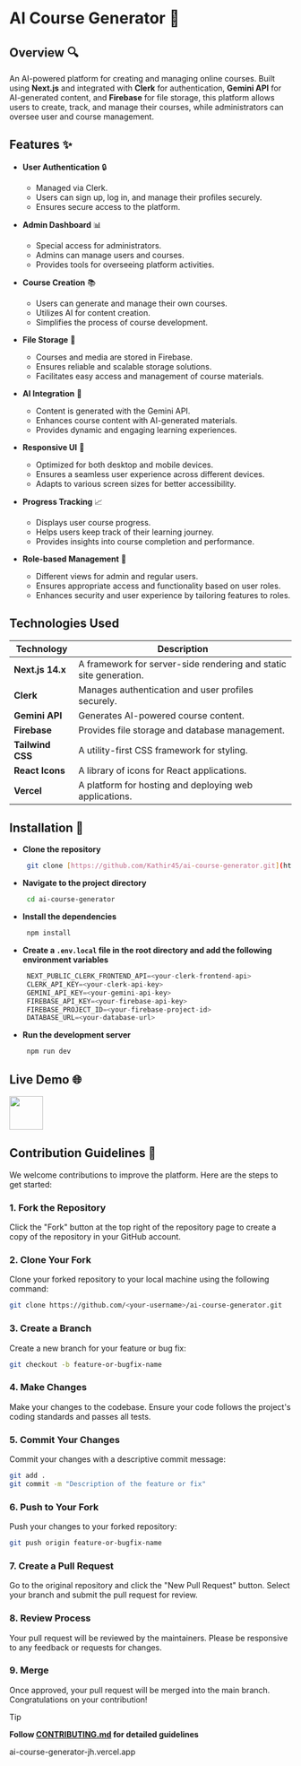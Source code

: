 # AI Course Generator :rocket:

## Overview :mag:
An AI-powered platform for creating and managing online courses. Built using **Next.js** and integrated with **Clerk** for authentication, **Gemini API** for AI-generated content, and **Firebase** for file storage, this platform allows users to create, track, and manage their courses, while administrators can oversee user and course management.

## Features :sparkles:

- **User Authentication** :lock:
    - Managed via Clerk.
    - Users can sign up, log in, and manage their profiles securely.
    - Ensures secure access to the platform.

- **Admin Dashboard** :bar_chart: 
    - Special access for administrators.
    - Admins can manage users and courses.
    - Provides tools for overseeing platform activities.

- **Course Creation** :books: 
    - Users can generate and manage their own courses.
    - Utilizes AI for content creation.
    - Simplifies the process of course development.

- **File Storage** :floppy_disk: 
    - Courses and media are stored in Firebase.
    - Ensures reliable and scalable storage solutions.
    - Facilitates easy access and management of course materials.

- **AI Integration** :robot: 
    - Content is generated with the Gemini API.
    - Enhances course content with AI-generated materials.
    - Provides dynamic and engaging learning experiences.

- **Responsive UI** :iphone: 
    - Optimized for both desktop and mobile devices.
    - Ensures a seamless user experience across different devices.
    - Adapts to various screen sizes for better accessibility.

- **Progress Tracking** :chart_with_upwards_trend: 
    - Displays user course progress.
    - Helps users keep track of their learning journey.
    - Provides insights into course completion and performance.

- **Role-based Management** :busts_in_silhouette: 
    - Different views for admin and regular users.
    - Ensures appropriate access and functionality based on user roles.
    - Enhances security and user experience by tailoring features to roles.


## Technologies Used

| Technology      | Description                                                                 |
|-----------------|-----------------------------------------------------------------------------|
| **Next.js 14.x**| A framework for server-side rendering and static site generation.           |
| **Clerk**       | Manages authentication and user profiles securely.                          |
| **Gemini API**  | Generates AI-powered course content.                                        |
| **Firebase**    | Provides file storage and database management.                              |
| **Tailwind CSS**| A utility-first CSS framework for styling.                                  |
| **React Icons** | A library of icons for React applications.                                  |
| **Vercel**      | A platform for hosting and deploying web applications.                      |



## Installation :wrench:

- **Clone the repository**

   ```bash
    git clone [https://github.com/Kathir45/ai-course-generator.git](https://github.com/Kathir45/ai-course-generator.git)
   ```
- **Navigate to the project directory**

   ```bash
    cd ai-course-generator
   ```
- **Install the dependencies**

   ```bash
    npm install
   ```
- **Create a `.env.local` file in the root directory and add the following environment variables**

   ```javascript
    NEXT_PUBLIC_CLERK_FRONTEND_API=<your-clerk-frontend-api>
    CLERK_API_KEY=<your-clerk-api-key>
    GEMINI_API_KEY=<your-gemini-api-key>
    FIREBASE_API_KEY=<your-firebase-api-key>
    FIREBASE_PROJECT_ID=<your-firebase-project-id>
    DATABASE_URL=<your-database-url>
   ```
- **Run the development server**

   ```bash
    npm run dev
   ```

## Live Demo :globe_with_meridians:

<a href="https://ai-course-generator-jh.vercel.app/">
    <img height="60" src="https://cdn.jsdelivr.net/gh/devicons/devicon@latest/icons/chrome/chrome-original.svg" />
</a>

## Contribution Guidelines :raising_hand: 

We welcome contributions to improve the platform. Here are the steps to get started:

### 1. Fork the Repository

Click the "Fork" button at the top right of the repository page to create a copy of the repository in your GitHub account.

### 2. Clone Your Fork

Clone your forked repository to your local machine using the following command:

```bash
git clone https://github.com/<your-username>/ai-course-generator.git
```

### 3. Create a Branch

Create a new branch for your feature or bug fix:

```bash
git checkout -b feature-or-bugfix-name
```

### 4. Make Changes

Make your changes to the codebase. Ensure your code follows the project's coding standards and passes all tests.

### 5. Commit Your Changes

Commit your changes with a descriptive commit message:

```bash
git add .
git commit -m "Description of the feature or fix"
```

### 6. Push to Your Fork

Push your changes to your forked repository:

```bash
git push origin feature-or-bugfix-name
```

### 7. Create a Pull Request

Go to the original repository and click the "New Pull Request" button. Select your branch and submit the pull request for review.

### 8. Review Process

Your pull request will be reviewed by the maintainers. Please be responsive to any feedback or requests for changes.

### 9. Merge

Once approved, your pull request will be merged into the main branch. Congratulations on your contribution!

>[!TIP]
>**Follow [CONTRIBUTING.md](https://github.com/mrpankajpandey/ai-course-generator/blob/main/CONTRIBUTING.md) for detailed guidelines**

ai-course-generator-jh.vercel.app